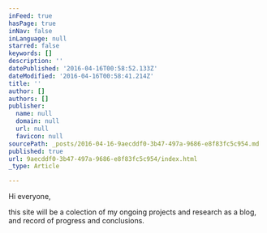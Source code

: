 ```yaml
---
inFeed: true
hasPage: true
inNav: false
inLanguage: null
starred: false
keywords: []
description: ''
datePublished: '2016-04-16T00:58:52.133Z'
dateModified: '2016-04-16T00:58:41.214Z'
title: ''
author: []
authors: []
publisher:
  name: null
  domain: null
  url: null
  favicon: null
sourcePath: _posts/2016-04-16-9aecddf0-3b47-497a-9686-e8f83fc5c954.md
published: true
url: 9aecddf0-3b47-497a-9686-e8f83fc5c954/index.html
_type: Article

---
```

Hi everyone,

this site will be a colection of my ongoing projects and research as a blog, and record of progress and conclusions.